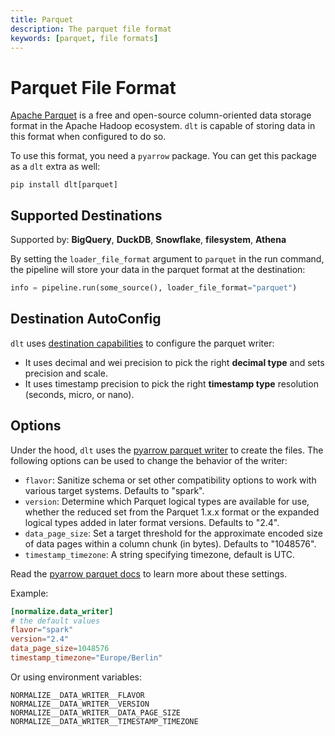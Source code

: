 ```yaml
---
title: Parquet
description: The parquet file format
keywords: [parquet, file formats]
---
```


# Parquet File Format

[Apache Parquet](https://en.wikipedia.org/wiki/Apache_Parquet) is a free and open-source column-oriented data storage format in the Apache Hadoop ecosystem. `dlt` is capable of storing data in this format when configured to do so.

To use this format, you need a `pyarrow` package. You can get this package as a `dlt` extra as well:

```shell
pip install dlt[parquet]
```

## Supported Destinations

Supported by: **BigQuery**, **DuckDB**, **Snowflake**, **filesystem**, **Athena**

By setting the `loader_file_format` argument to `parquet` in the run command, the pipeline will store your data in the parquet format at the destination:

```py
info = pipeline.run(some_source(), loader_file_format="parquet")
```

## Destination AutoConfig
`dlt` uses [destination capabilities](../../walkthroughs/create-new-destination.md#3-set-the-destination-capabilities) to configure the parquet writer:
* It uses decimal and wei precision to pick the right **decimal type** and sets precision and scale.
* It uses timestamp precision to pick the right **timestamp type** resolution (seconds, micro, or nano).

## Options

Under the hood, `dlt` uses the [pyarrow parquet writer](https://arrow.apache.org/docs/python/generated/pyarrow.parquet.ParquetWriter.html) to create the files. The following options can be used to change the behavior of the writer:

- `flavor`: Sanitize schema or set other compatibility options to work with various target systems. Defaults to "spark".
- `version`: Determine which Parquet logical types are available for use, whether the reduced set from the Parquet 1.x.x format or the expanded logical types added in later format versions. Defaults to "2.4".
- `data_page_size`: Set a target threshold for the approximate encoded size of data pages within a column chunk (in bytes). Defaults to "1048576".
- `timestamp_timezone`: A string specifying timezone, default is UTC.

Read the [pyarrow parquet docs](https://arrow.apache.org/docs/python/generated/pyarrow.parquet.ParquetWriter.html) to learn more about these settings.

Example:

```toml
[normalize.data_writer]
# the default values
flavor="spark"
version="2.4"
data_page_size=1048576
timestamp_timezone="Europe/Berlin"
```

Or using environment variables:

```
NORMALIZE__DATA_WRITER__FLAVOR
NORMALIZE__DATA_WRITER__VERSION
NORMALIZE__DATA_WRITER__DATA_PAGE_SIZE
NORMALIZE__DATA_WRITER__TIMESTAMP_TIMEZONE
```
